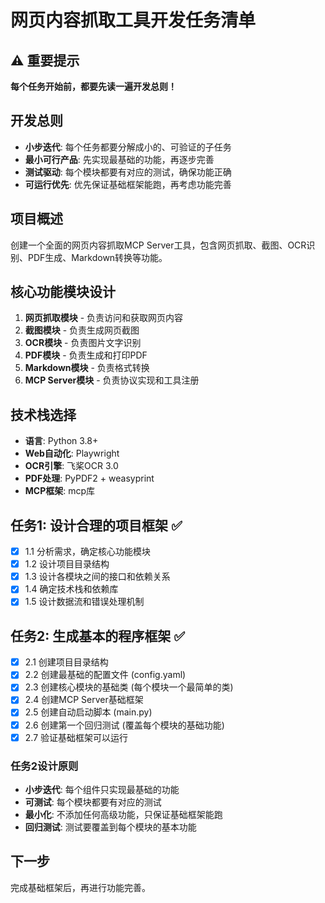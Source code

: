 # 网页内容抓取工具开发任务清单

## ⚠️ 重要提示
**每个任务开始前，都要先读一遍开发总则！**

## 开发总则
- **小步迭代**: 每个任务都要分解成小的、可验证的子任务
- **最小可行产品**: 先实现最基础的功能，再逐步完善
- **测试驱动**: 每个模块都要有对应的测试，确保功能正确
- **可运行优先**: 优先保证基础框架能跑，再考虑功能完善

## 项目概述
创建一个全面的网页内容抓取MCP Server工具，包含网页抓取、截图、OCR识别、PDF生成、Markdown转换等功能。

## 核心功能模块设计
1. **网页抓取模块** - 负责访问和获取网页内容
2. **截图模块** - 负责生成网页截图
3. **OCR模块** - 负责图片文字识别
4. **PDF模块** - 负责生成和打印PDF
5. **Markdown模块** - 负责格式转换
6. **MCP Server模块** - 负责协议实现和工具注册

## 技术栈选择
- **语言**: Python 3.8+
- **Web自动化**: Playwright
- **OCR引擎**: 飞桨OCR 3.0
- **PDF处理**: PyPDF2 + weasyprint
- **MCP框架**: mcp库

## 任务1: 设计合理的项目框架 ✅
- [x] 1.1 分析需求，确定核心功能模块
- [x] 1.2 设计项目目录结构
- [x] 1.3 设计各模块之间的接口和依赖关系
- [x] 1.4 确定技术栈和依赖库
- [x] 1.5 设计数据流和错误处理机制

## 任务2: 生成基本的程序框架 ✅
- [x] 2.1 创建项目目录结构
- [x] 2.2 创建最基础的配置文件 (config.yaml)
- [x] 2.3 创建核心模块的基础类 (每个模块一个最简单的类)
- [x] 2.4 创建MCP Server基础框架
- [x] 2.5 创建自动启动脚本 (main.py)
- [x] 2.6 创建第一个回归测试 (覆盖每个模块的基础功能)
- [x] 2.7 验证基础框架可以运行

### 任务2设计原则
- **小步迭代**: 每个组件只实现最基础的功能
- **可测试**: 每个模块都要有对应的测试
- **最小化**: 不添加任何高级功能，只保证基础框架能跑
- **回归测试**: 测试要覆盖到每个模块的基本功能

## 下一步
完成基础框架后，再进行功能完善。
